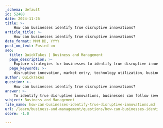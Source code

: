```yaml
---
_schema: default
id: 52488
date: 2024-11-26
title: >-
    How can businesses identify true disruptive innovations?
article_title: >-
    How can businesses identify true disruptive innovations?
date_format: MMM DD, YYYY
post_on_text: Posted on
seo:
  title: QuickTakes | Business and Management
  page_description: >-
    Explore strategies for businesses to identify true disruptive innovations, including market entry points, technology use, business model innovation, and the importance of a customer-centric approach.
  page_keywords: >-
    disruptive innovation, market entry, technology utilization, business model innovation, customer-centric approach, agility, adaptability, sustaining innovations, industry trends, case studies
author: QuickTakes
question: >-
    How can businesses identify true disruptive innovations?
answer: >-
    To identify true disruptive innovations, businesses can follow several key principles and characteristics that define disruptive innovation. Here are some strategies and considerations:\n\n1. **Market Entry Point**: Disruptive innovations typically start at the lower end of the market, targeting overlooked or underserved segments. Businesses should look for opportunities to serve these niche markets with products or services that are more affordable and accessible than existing offerings.\n\n2. **Technology Utilization**: Successful disruptive innovations often leverage new technologies that can transform products or services into something simpler and cheaper. Companies should assess whether the technology they are considering can significantly lower costs or enhance usability for a broader audience.\n\n3. **Business Model Innovation**: A robust business model that supports the disruptive innovation is crucial. This includes understanding how the innovation will be delivered to customers and how it will generate revenue. Companies should evaluate whether their business model can adapt to support new market dynamics.\n\n4. **Customer-Centric Approach**: Disruptive innovations are often rooted in a deep understanding of customer needs and behaviors. Businesses should prioritize customer feedback and insights to ensure that their innovations align with what consumers truly want.\n\n5. **Agility and Adaptability**: The ability to pivot and adapt to changing market conditions is essential. Companies should foster a culture of agility, allowing them to respond quickly to new information or shifts in consumer preferences.\n\n6. **Sustaining Innovations**: While identifying disruptive innovations, businesses must also recognize the importance of sustaining innovations that improve existing products for current customers. This balance is crucial for long-term success.\n\n7. **Monitoring Industry Trends**: Keeping an eye on technological advancements and shifts in consumer behavior can help businesses anticipate potential disruptions. Engaging in continuous market research and analysis can provide valuable insights into emerging trends.\n\n8. **Case Studies and Examples**: Analyzing successful case studies of disruptive innovations, such as Netflix's impact on Blockbuster or Airbnb's influence on the hospitality industry, can provide practical lessons and frameworks for identifying potential disruptions.\n\nBy applying these principles, businesses can better position themselves to recognize and capitalize on true disruptive innovations, ensuring they remain competitive in an ever-evolving market landscape.
subject: Business and Management
file_name: how-can-businesses-identify-true-disruptive-innovations.md
url: /learn/business-and-management/questions/how-can-businesses-identify-true-disruptive-innovations
score: -1.0

---
```


&nbsp;